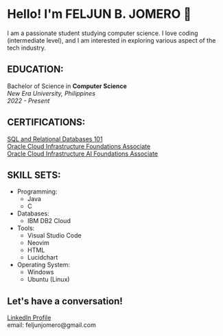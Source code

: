<h1>Hello! I'm FELJUN B. JOMERO 👋</h1>
<p>I am a passionate student studying computer science. I love coding (intermediate level), and I am interested in exploring various aspect of the tech industry.</p>

<h2>EDUCATION:</h2>
Bachelor of Science in <b>Computer Science</b>
<br><i>New Era University, Philippines</i>
<br><i>2022 - Present</i>

<h2>CERTIFICATIONS:</h2>
<a href = https://courses.cognitiveclass.ai/certificates/97e8b2c5b8ca452e83fc8cf0a328e0ca > SQL and Relational Databases 101</a> <br>
<a href = https://catalog-education.oracle.com/pls/certview/sharebadge?id=BC4E8E5732254F7AF140DB7D5A0D180B51E9F955A7500D2704E0CF1301F5A29A > Oracle Cloud Infrastructure Foundations Associate </a> <br>
<a href = https://catalog-education.oracle.com/pls/certview/sharebadge?id=A8126A98AE40700C874C6FE5B473776311582E128EE1B842068D8020BCA1A66F > Oracle Cloud Infrastructure AI Foundations Associate </a>

<h2>SKILL SETS:</h2>
<ul>
<li>Programming:
  <ul>
    <li>Java</li>
    <li>C</li>
  </ul>
</li>
<li>Databases:
<ul>
  <li>IBM DB2 Cloud</li>
</ul>
</li>
<li>Tools:
<ul>
  <li>Visual Studio Code</li>
  <li>Neovim</li>
  <li>HTML</li>
  <li>Lucidchart</li>
</ul>
</li>
<li>Operating System:
<ul>
  <li>Windows</li>
  <li>Ubuntu (Linux)</li>
</ul>
</li>
</ul>
<h2>Let's have a conversation!</h2>
<a href = www.linkedin.com/in/feljun-jomero-228036297> LinkedIn Profile</a>
<br>email: feljunjomero@gmail.com

